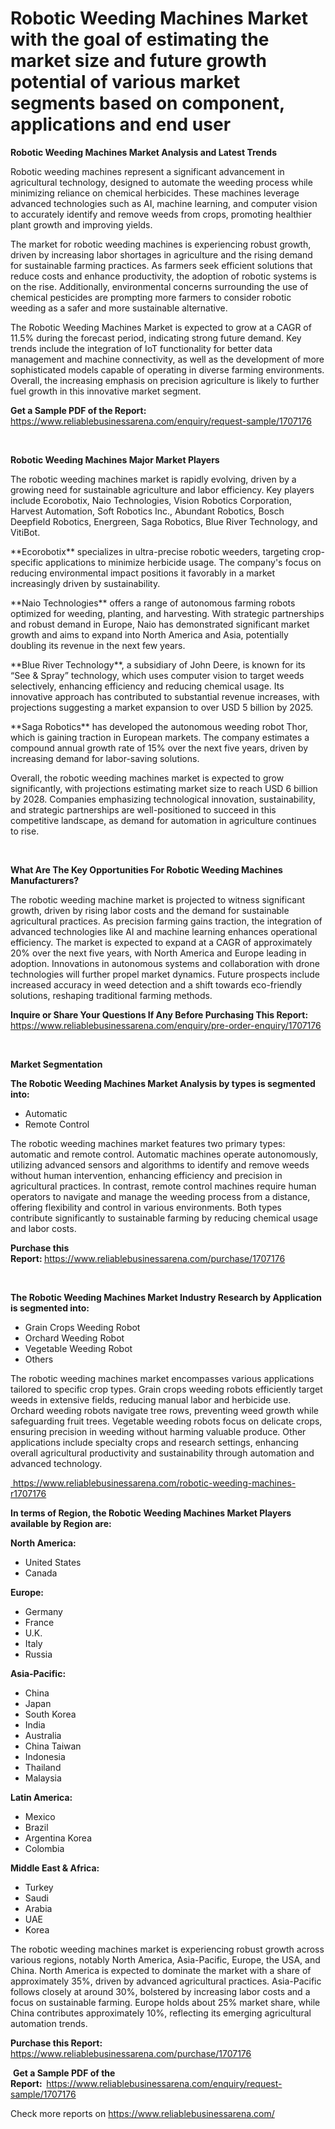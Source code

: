 <p><h1>Robotic Weeding Machines Market with the goal of estimating the market size and future growth potential of various market segments based on component, applications and end user</h1></p><p><strong>Robotic Weeding Machines Market Analysis and Latest Trends</strong></p>
<p><p>Robotic weeding machines represent a significant advancement in agricultural technology, designed to automate the weeding process while minimizing reliance on chemical herbicides. These machines leverage advanced technologies such as AI, machine learning, and computer vision to accurately identify and remove weeds from crops, promoting healthier plant growth and improving yields.</p><p>The market for robotic weeding machines is experiencing robust growth, driven by increasing labor shortages in agriculture and the rising demand for sustainable farming practices. As farmers seek efficient solutions that reduce costs and enhance productivity, the adoption of robotic systems is on the rise. Additionally, environmental concerns surrounding the use of chemical pesticides are prompting more farmers to consider robotic weeding as a safer and more sustainable alternative.</p><p>The Robotic Weeding Machines Market is expected to grow at a CAGR of 11.5% during the forecast period, indicating strong future demand. Key trends include the integration of IoT functionality for better data management and machine connectivity, as well as the development of more sophisticated models capable of operating in diverse farming environments. Overall, the increasing emphasis on precision agriculture is likely to further fuel growth in this innovative market segment.</p></p>
<p><strong>Get a Sample PDF of the Report:&nbsp;</strong> <a href="https://www.reliablebusinessarena.com/enquiry/request-sample/1707176?utm_campaign=3173&utm_medium=2&utm_source=Github&utm_content=ia&utm_term=11042025&utm_id=robotic-weeding-machines">https://www.reliablebusinessarena.com/enquiry/request-sample/1707176</a></p>
<p>&nbsp;</p>
<p><strong>Robotic Weeding Machines Major Market Players</strong></p>
<p><p>The robotic weeding machines market is rapidly evolving, driven by a growing need for sustainable agriculture and labor efficiency. Key players include Ecorobotix, Naio Technologies, Vision Robotics Corporation, Harvest Automation, Soft Robotics Inc., Abundant Robotics, Bosch Deepfield Robotics, Energreen, Saga Robotics, Blue River Technology, and VitiBot.</p><p>**Ecorobotix** specializes in ultra-precise robotic weeders, targeting crop-specific applications to minimize herbicide usage. The company's focus on reducing environmental impact positions it favorably in a market increasingly driven by sustainability.</p><p>**Naio Technologies** offers a range of autonomous farming robots optimized for weeding, planting, and harvesting. With strategic partnerships and robust demand in Europe, Naio has demonstrated significant market growth and aims to expand into North America and Asia, potentially doubling its revenue in the next few years.</p><p>**Blue River Technology**, a subsidiary of John Deere, is known for its “See & Spray” technology, which uses computer vision to target weeds selectively, enhancing efficiency and reducing chemical usage. Its innovative approach has contributed to substantial revenue increases, with projections suggesting a market expansion to over USD 5 billion by 2025.</p><p>**Saga Robotics** has developed the autonomous weeding robot Thor, which is gaining traction in European markets. The company estimates a compound annual growth rate of 15% over the next five years, driven by increasing demand for labor-saving solutions.</p><p>Overall, the robotic weeding machines market is expected to grow significantly, with projections estimating market size to reach USD 6 billion by 2028. Companies emphasizing technological innovation, sustainability, and strategic partnerships are well-positioned to succeed in this competitive landscape, as demand for automation in agriculture continues to rise.</p></p>
<p>&nbsp;</p>
<p><strong>What Are The Key Opportunities For Robotic Weeding Machines Manufacturers?</strong></p>
<p><p>The robotic weeding machine market is projected to witness significant growth, driven by rising labor costs and the demand for sustainable agricultural practices. As precision farming gains traction, the integration of advanced technologies like AI and machine learning enhances operational efficiency. The market is expected to expand at a CAGR of approximately 20% over the next five years, with North America and Europe leading in adoption. Innovations in autonomous systems and collaboration with drone technologies will further propel market dynamics. Future prospects include increased accuracy in weed detection and a shift towards eco-friendly solutions, reshaping traditional farming methods.</p></p>
<p><strong>Inquire or Share Your Questions If Any Before Purchasing This Report:</strong> <a href="https://www.reliablebusinessarena.com/enquiry/pre-order-enquiry/1707176?utm_campaign=3173&utm_medium=2&utm_source=Github&utm_content=ia&utm_term=11042025&utm_id=robotic-weeding-machines">https://www.reliablebusinessarena.com/enquiry/pre-order-enquiry/1707176</a></p>
<p>&nbsp;</p>
<p><strong>Market Segmentation</strong></p>
<p><strong>The Robotic Weeding Machines Market Analysis by types is segmented into:</strong></p>
<p><ul><li>Automatic</li><li>Remote Control</li></ul></p>
<p><p>The robotic weeding machines market features two primary types: automatic and remote control. Automatic machines operate autonomously, utilizing advanced sensors and algorithms to identify and remove weeds without human intervention, enhancing efficiency and precision in agricultural practices. In contrast, remote control machines require human operators to navigate and manage the weeding process from a distance, offering flexibility and control in various environments. Both types contribute significantly to sustainable farming by reducing chemical usage and labor costs.</p></p>
<p><strong>Purchase this Report:&nbsp;</strong><a href="https://www.reliablebusinessarena.com/purchase/1707176?utm_campaign=3173&utm_medium=2&utm_source=Github&utm_content=ia&utm_term=11042025&utm_id=robotic-weeding-machines">https://www.reliablebusinessarena.com/purchase/1707176</a></p>
<p>&nbsp;</p>
<p><strong>The Robotic Weeding Machines Market Industry Research by Application is segmented into:</strong></p>
<p><ul><li>Grain Crops Weeding Robot</li><li>Orchard Weeding Robot</li><li>Vegetable Weeding Robot</li><li>Others</li></ul></p>
<p><p>The robotic weeding machines market encompasses various applications tailored to specific crop types. Grain crops weeding robots efficiently target weeds in extensive fields, reducing manual labor and herbicide use. Orchard weeding robots navigate tree rows, preventing weed growth while safeguarding fruit trees. Vegetable weeding robots focus on delicate crops, ensuring precision in weeding without harming valuable produce. Other applications include specialty crops and research settings, enhancing overall agricultural productivity and sustainability through automation and advanced technology.</p></p>
<p><a href="https://www.reliablebusinessarena.com/robotic-weeding-machines-r1707176?utm_campaign=3173&utm_medium=2&utm_source=Github&utm_content=ia&utm_term=11042025&utm_id=robotic-weeding-machines">&nbsp;https://www.reliablebusinessarena.com/robotic-weeding-machines-r1707176</a></p>
<p><strong>In terms of Region, the Robotic Weeding Machines Market Players available by Region are:</strong></p>
<p>
    <p> <strong> North America: </strong>
        <ul>
            <li>United States</li>
            <li>Canada</li>
        </ul>
        </p> 
    <p> <strong> Europe: </strong>
        <ul>
            <li>Germany</li>
            <li>France</li>
            <li>U.K.</li>
            <li>Italy</li>
            <li>Russia</li>
        </ul>
        </p> 
    <p> <strong> Asia-Pacific: </strong>
        <ul>
            <li>China</li>
            <li>Japan</li>
            <li>South Korea</li>
            <li>India</li>
            <li>Australia</li>
            <li>China Taiwan</li>
            <li>Indonesia</li>
            <li>Thailand</li>
            <li>Malaysia</li>
        </ul>
        </p> 
    <p> <strong> Latin America: </strong>
        <ul>
            <li>Mexico</li>
            <li>Brazil</li>
            <li>Argentina Korea</li>
            <li>Colombia</li>
        </ul>
        </p> 
    <p> <strong> Middle East & Africa: </strong>
        <ul>
            <li>Turkey</li>
            <li>Saudi</li>
            <li>Arabia</li>
            <li>UAE</li>
            <li>Korea</li>
        </ul>
    </p>
    </p>
<p><p>The robotic weeding machines market is experiencing robust growth across various regions, notably North America, Asia-Pacific, Europe, the USA, and China. North America is expected to dominate the market with a share of approximately 35%, driven by advanced agricultural practices. Asia-Pacific follows closely at around 30%, bolstered by increasing labor costs and a focus on sustainable farming. Europe holds about 25% market share, while China contributes approximately 10%, reflecting its emerging agricultural automation trends.</p></p>
<p><strong>Purchase this Report: </strong><a href="https://www.reliablebusinessarena.com/purchase/1707176?utm_campaign=3173&utm_medium=2&utm_source=Github&utm_content=ia&utm_term=11042025&utm_id=robotic-weeding-machines">https://www.reliablebusinessarena.com/purchase/1707176</a></p>
<p>&nbsp;<strong>Get a Sample PDF of the Report:&nbsp;&nbsp;</strong><a href="https://www.reliablebusinessarena.com/enquiry/request-sample/1707176?utm_campaign=3173&utm_medium=2&utm_source=Github&utm_content=ia&utm_term=11042025&utm_id=robotic-weeding-machines">https://www.reliablebusinessarena.com/enquiry/request-sample/1707176</a></p>
<p><strong></strong></p>
<p>Check more reports on <a href="https://www.reliablebusinessarena.com/?utm_campaign=3173&utm_medium=2&utm_source=Github&utm_content=ia&utm_term=11042025&utm_id=robotic-weeding-machines">https://www.reliablebusinessarena.com/</a></p>